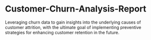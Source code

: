 # Customer-Churn-Analysis-Report
Leveraging churn data to gain insights into the underlying causes of customer attrition, with the ultimate goal of implementing preventive strategies for enhancing customer retention in the future.
